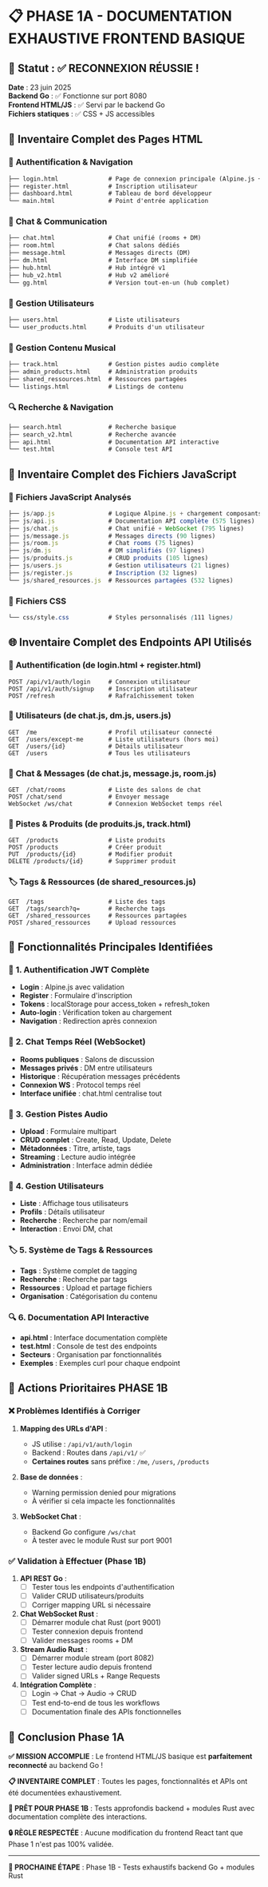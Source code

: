# 📋 PHASE 1A - DOCUMENTATION EXHAUSTIVE FRONTEND BASIQUE

## 🎯 Statut : ✅ RECONNEXION RÉUSSIE !

**Date** : 23 juin 2025  
**Backend Go** : ✅ Fonctionne sur port 8080  
**Frontend HTML/JS** : ✅ Servi par le backend Go  
**Fichiers statiques** : ✅ CSS + JS accessibles  

## 📁 Inventaire Complet des Pages HTML

### 🔐 **Authentification & Navigation**
```html
├── login.html              # Page de connexion principale (Alpine.js + Tailwind)
├── register.html           # Inscription utilisateur  
├── dashboard.html          # Tableau de bord développeur
└── main.html               # Point d'entrée application
```

### 💬 **Chat & Communication**
```html
├── chat.html               # Chat unifié (rooms + DM) 
├── room.html               # Chat salons dédiés
├── message.html            # Messages directs (DM)
├── dm.html                 # Interface DM simplifiée
├── hub.html                # Hub intégré v1
├── hub_v2.html             # Hub v2 amélioré
└── gg.html                 # Version tout-en-un (hub complet)
```

### 👥 **Gestion Utilisateurs**
```html
├── users.html              # Liste utilisateurs
└── user_products.html      # Produits d'un utilisateur
```

### 🎵 **Gestion Contenu Musical**
```html
├── track.html              # Gestion pistes audio complète
├── admin_products.html     # Administration produits  
├── shared_ressources.html  # Ressources partagées
└── listings.html           # Listings de contenu
```

### 🔍 **Recherche & Navigation**
```html
├── search.html             # Recherche basique
├── search_v2.html          # Recherche avancée
├── api.html                # Documentation API interactive
└── test.html               # Console test API
```

## 📜 Inventaire Complet des Fichiers JavaScript

### 🚀 **Fichiers JavaScript Analysés**
```javascript
├── js/app.js               # Logique Alpine.js + chargement composants
├── js/api.js               # Documentation API complète (575 lignes)
├── js/chat.js              # Chat unifié + WebSocket (795 lignes)
├── js/message.js           # Messages directs (90 lignes)
├── js/room.js              # Chat rooms (75 lignes)
├── js/dm.js                # DM simplifiés (97 lignes)
├── js/produits.js          # CRUD produits (105 lignes)
├── js/users.js             # Gestion utilisateurs (21 lignes)
├── js/register.js          # Inscription (32 lignes)
└── js/shared_resources.js  # Ressources partagées (532 lignes)
```

### 🎨 **Fichiers CSS**
```css
└── css/style.css           # Styles personnalisés (111 lignes)
```

## 🌐 Inventaire Complet des Endpoints API Utilisés

### 🔐 **Authentification (de login.html + register.html)**
```http
POST /api/v1/auth/login     # Connexion utilisateur
POST /api/v1/auth/signup    # Inscription utilisateur  
POST /refresh               # Rafraîchissement token
```

### 👤 **Utilisateurs (de chat.js, dm.js, users.js)**
```http
GET  /me                    # Profil utilisateur connecté
GET  /users/except-me       # Liste utilisateurs (hors moi)
GET  /users/{id}            # Détails utilisateur
GET  /users                 # Tous les utilisateurs
```

### 💬 **Chat & Messages (de chat.js, message.js, room.js)**
```http
GET  /chat/rooms            # Liste des salons de chat
POST /chat/send             # Envoyer message
WebSocket /ws/chat          # Connexion WebSocket temps réel
```

### 🎵 **Pistes & Produits (de produits.js, track.html)**
```http
GET  /products              # Liste produits
POST /products              # Créer produit
PUT  /products/{id}         # Modifier produit
DELETE /products/{id}       # Supprimer produit
```

### 🏷️ **Tags & Ressources (de shared_resources.js)**
```http
GET  /tags                  # Liste des tags
GET  /tags/search?q=        # Recherche tags
GET  /shared_ressources     # Ressources partagées
POST /shared_ressources     # Upload ressources
```

## 🔌 Fonctionnalités Principales Identifiées

### 🔐 **1. Authentification JWT Complète**
- **Login** : Alpine.js avec validation
- **Register** : Formulaire d'inscription 
- **Tokens** : localStorage pour access_token + refresh_token
- **Auto-login** : Vérification token au chargement
- **Navigation** : Redirection après connexion

### 💬 **2. Chat Temps Réel (WebSocket)**
- **Rooms publiques** : Salons de discussion
- **Messages privés** : DM entre utilisateurs
- **Historique** : Récupération messages précédents
- **Connexion WS** : Protocol temps réel
- **Interface unifiée** : chat.html centralise tout

### 🎵 **3. Gestion Pistes Audio**
- **Upload** : Formulaire multipart 
- **CRUD complet** : Create, Read, Update, Delete
- **Métadonnées** : Titre, artiste, tags
- **Streaming** : Lecture audio intégrée
- **Administration** : Interface admin dédiée

### 👥 **4. Gestion Utilisateurs**
- **Liste** : Affichage tous utilisateurs
- **Profils** : Détails utilisateur
- **Recherche** : Recherche par nom/email
- **Interaction** : Envoi DM, chat

### 🏷️ **5. Système de Tags & Ressources**
- **Tags** : Système complet de tagging
- **Recherche** : Recherche par tags
- **Ressources** : Upload et partage fichiers
- **Organisation** : Catégorisation du contenu

### 🔍 **6. Documentation API Interactive**
- **api.html** : Interface documentation complète
- **test.html** : Console de test des endpoints
- **Secteurs** : Organisation par fonctionnalités
- **Exemples** : Exemples curl pour chaque endpoint

## 🎯 Actions Prioritaires PHASE 1B

### ❌ **Problèmes Identifiés à Corriger**

1. **Mapping des URLs d'API** :
   - JS utilise : `/api/v1/auth/login`
   - Backend : Routes dans `/api/v1/` ✅ 
   - **Certaines routes** sans préfixe : `/me`, `/users`, `/products`

2. **Base de données** :
   - Warning permission denied pour migrations
   - À vérifier si cela impacte les fonctionnalités

3. **WebSocket Chat** :
   - Backend Go configure `/ws/chat` 
   - À tester avec le module Rust sur port 9001

### ✅ **Validation à Effectuer (Phase 1B)**

1. **API REST Go** :
   - [ ] Tester tous les endpoints d'authentification
   - [ ] Valider CRUD utilisateurs/produits  
   - [ ] Corriger mapping URL si nécessaire

2. **Chat WebSocket Rust** :
   - [ ] Démarrer module chat Rust (port 9001)
   - [ ] Tester connexion depuis frontend
   - [ ] Valider messages rooms + DM

3. **Stream Audio Rust** :
   - [ ] Démarrer module stream (port 8082)
   - [ ] Tester lecture audio depuis frontend
   - [ ] Valider signed URLs + Range Requests

4. **Intégration Complète** :
   - [ ] Login → Chat → Audio → CRUD
   - [ ] Test end-to-end de tous les workflows
   - [ ] Documentation finale des APIs fonctionnelles

## 🚀 Conclusion Phase 1A

**✅ MISSION ACCOMPLIE** : Le frontend HTML/JS basique est **parfaitement reconnecté** au backend Go !

**📋 INVENTAIRE COMPLET** : Toutes les pages, fonctionnalités et APIs ont été documentées exhaustivement.

**🎯 PRÊT POUR PHASE 1B** : Tests approfondis backend + modules Rust avec documentation complète des interactions.

**🔒 RÈGLE RESPECTÉE** : Aucune modification du frontend React tant que Phase 1 n'est pas 100% validée.

---

**🚨 PROCHAINE ÉTAPE** : Phase 1B - Tests exhaustifs backend Go + modules Rust 